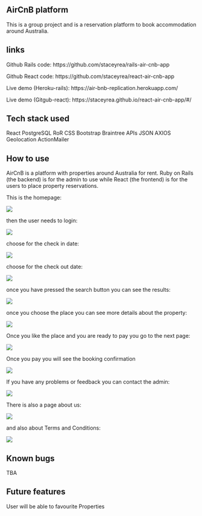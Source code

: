 AirCnB platform
-----------------------------------------------------

This is a group project and is a reservation platform to book accommodation around Australia.

links
------------------------------------------------------
<p>Github Rails code: https://github.com/staceyrea/rails-air-cnb-app </p>
<p>Github React code: https://github.com/staceyrea/react-air-cnb-app </p>
<p>Live demo (Heroku-rails): https://air-bnb-replication.herokuapp.com/ </p>
<p>Live demo (Gitgub-react): https://staceyrea.github.io/react-air-cnb-app/#/ </p>

Tech stack used
------------------------------------------------------

React
PostgreSQL
RoR
CSS
Bootstrap
Braintree
APIs
JSON
AXIOS
Geolocation
ActionMailer



How to use
------------------------------------------------------

AirCnB is a platform with properties around Australia for rent. Ruby on Rails (the backend) is for the admin to use while React (the frontend) is for the users to place property reservations.

This is the homepage:

![](public/home.png)

then the user needs to login:

![](public/login.png)

choose for the check in date:

![](public/checkin.png)

choose for the check out date:

![](public/checkout.png)

once you have pressed the search button you can see the results:

![](public/searchresults.png)

once you choose the place you can see more details about the property:

![](public/selection.png)

Once you like the place and you are ready to pay you go to the next page:

![](public/payment.png)

Once you pay you will see the booking confirmation

![](public/bookingconfirmation.png)

If you have any problems or feedback you can contact the admin:

![](public/contact.png)

There is also a page about us:

![](public/about.png)

and also about Terms and Conditions:

![](public/terms.png)











Known bugs
------------------------------------------------------
TBA

Future features
------------------------------------------------------
User will be able to favourite Properties
